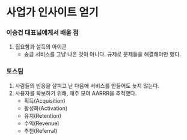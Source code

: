 # 사업가 인사이트 얻기

### 이승건 대표님에게서 배울 점

1. 집요함과 설득의 아이콘
   - 송금 서비스를 그냥 나온 것이 아니다. 규제로 문제들을 해결해야만 했다.

### 토스팀

1. 사람들의 반응을 살피고 난 다음에 서비스를 만들어도 늦지 않는다.
2. 사용자를 확보하기 위해, 매주 모여 AARRR을 추적했다.
   - 획득(Acquisition)
   - 활성화(Activation)
   - 유지(Retention)
   - 수익(Revenue)
   - 추천(Referral)

